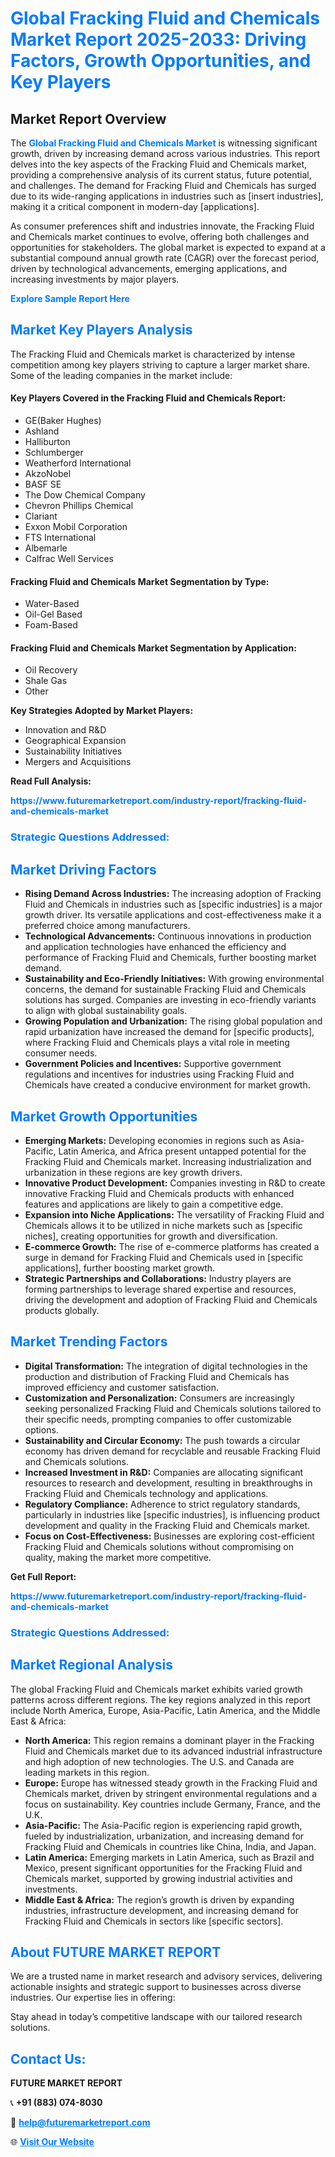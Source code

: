 <h1 style="color: #007BFF;">Global Fracking Fluid and Chemicals Market Report 2025-2033: Driving Factors, Growth Opportunities, and Key Players</h1>

<section id="overview">
<h2>Market Report Overview</h2>
<p>The <a href="https://www.futuremarketreport.com/industry-report/fracking-fluid-and-chemicals-market" style="color: #007BFF; text-decoration: none;"><strong>Global Fracking Fluid and Chemicals Market</strong></a> is witnessing significant growth, driven by increasing demand across various industries. This report delves into the key aspects of the Fracking Fluid and Chemicals market, providing a comprehensive analysis of its current status, future potential, and challenges. The demand for Fracking Fluid and Chemicals has surged due to its wide-ranging applications in industries such as [insert industries], making it a critical component in modern-day [applications].</p>
<p>As consumer preferences shift and industries innovate, the Fracking Fluid and Chemicals market continues to evolve, offering both challenges and opportunities for stakeholders. The global market is expected to expand at a substantial compound annual growth rate (CAGR) over the forecast period, driven by technological advancements, emerging applications, and increasing investments by major players.</p>
</section>

<section id="overview">
<p><a href="https://www.futuremarketreport.com/request-sample/reportId=51568" style="color: #007BFF; text-decoration: none;"><strong>Explore Sample Report Here</strong></a></p>
</section>

<section id="key-players">
<h2 style="color: #007BFF;">Market Key Players Analysis</h2>
<p>The Fracking Fluid and Chemicals market is characterized by intense competition among key players striving to capture a larger market share. Some of the leading companies in the market include:</p>
<h4>Key Players Covered in the Fracking Fluid and Chemicals Report:</h4>
<ul><li>GE(Baker Hughes)</li><li>Ashland</li><li>Halliburton</li><li>Schlumberger</li><li>Weatherford International</li><li>AkzoNobel</li><li>BASF SE</li><li>The Dow Chemical Company</li><li>Chevron Phillips Chemical</li><li>Clariant</li><li>Exxon Mobil Corporation</li><li>FTS International</li><li>Albemarle</li><li>Calfrac Well Services</li></ul>
<h4>Fracking Fluid and Chemicals Market Segmentation by Type:</h4>
<ul><li>Water-Based</li><li>Oil-Gel Based</li><li>Foam-Based</li></ul>

<h4>Fracking Fluid and Chemicals Market Segmentation by Application:</h4>
<ul><li>Oil Recovery</li><li>Shale Gas</li><li>Other</li></ul>
<p><strong>Key Strategies Adopted by Market Players:</strong></p>
<ul>
<li>Innovation and R&D</li>
<li>Geographical Expansion</li>
<li>Sustainability Initiatives</li>
<li>Mergers and Acquisitions</li>
</ul>
</section>

<section>
<p><strong>Read Full Analysis: </strong></p><a href="https://www.futuremarketreport.com/industry-report/fracking-fluid-and-chemicals-market" style="color: #007BFF; text-decoration: none;"><strong>https://www.futuremarketreport.com/industry-report/fracking-fluid-and-chemicals-market</strong></a>
<h3 style="color: #007BFF;">Strategic Questions Addressed:</h3>
</section>

<section id="driving-factors">
<h2 style="color: #007BFF;">Market Driving Factors</h2>
<ul>
<li><strong>Rising Demand Across Industries:</strong> The increasing adoption of Fracking Fluid and Chemicals in industries such as [specific industries] is a major growth driver. Its versatile applications and cost-effectiveness make it a preferred choice among manufacturers.</li>
<li><strong>Technological Advancements:</strong> Continuous innovations in production and application technologies have enhanced the efficiency and performance of Fracking Fluid and Chemicals, further boosting market demand.</li>
<li><strong>Sustainability and Eco-Friendly Initiatives:</strong> With growing environmental concerns, the demand for sustainable Fracking Fluid and Chemicals solutions has surged. Companies are investing in eco-friendly variants to align with global sustainability goals.</li>
<li><strong>Growing Population and Urbanization:</strong> The rising global population and rapid urbanization have increased the demand for [specific products], where Fracking Fluid and Chemicals plays a vital role in meeting consumer needs.</li>
<li><strong>Government Policies and Incentives:</strong> Supportive government regulations and incentives for industries using Fracking Fluid and Chemicals have created a conducive environment for market growth.</li>
</ul>
</section>

<section id="growth-opportunities">
<h2 style="color: #007BFF;">Market Growth Opportunities</h2>
<ul>
<li><strong>Emerging Markets:</strong> Developing economies in regions such as Asia-Pacific, Latin America, and Africa present untapped potential for the Fracking Fluid and Chemicals market. Increasing industrialization and urbanization in these regions are key growth drivers.</li>
<li><strong>Innovative Product Development:</strong> Companies investing in R&D to create innovative Fracking Fluid and Chemicals products with enhanced features and applications are likely to gain a competitive edge.</li>
<li><strong>Expansion into Niche Applications:</strong> The versatility of Fracking Fluid and Chemicals allows it to be utilized in niche markets such as [specific niches], creating opportunities for growth and diversification.</li>
<li><strong>E-commerce Growth:</strong> The rise of e-commerce platforms has created a surge in demand for Fracking Fluid and Chemicals used in [specific applications], further boosting market growth.</li>
<li><strong>Strategic Partnerships and Collaborations:</strong> Industry players are forming partnerships to leverage shared expertise and resources, driving the development and adoption of Fracking Fluid and Chemicals products globally.</li>
</ul>
</section>

<section id="trending-factors">
<h2 style="color: #007BFF;">Market Trending Factors</h2>
<ul>
<li><strong>Digital Transformation:</strong> The integration of digital technologies in the production and distribution of Fracking Fluid and Chemicals has improved efficiency and customer satisfaction.</li>
<li><strong>Customization and Personalization:</strong> Consumers are increasingly seeking personalized Fracking Fluid and Chemicals solutions tailored to their specific needs, prompting companies to offer customizable options.</li>
<li><strong>Sustainability and Circular Economy:</strong> The push towards a circular economy has driven demand for recyclable and reusable Fracking Fluid and Chemicals solutions.</li>
<li><strong>Increased Investment in R&D:</strong> Companies are allocating significant resources to research and development, resulting in breakthroughs in Fracking Fluid and Chemicals technology and applications.</li>
<li><strong>Regulatory Compliance:</strong> Adherence to strict regulatory standards, particularly in industries like [specific industries], is influencing product development and quality in the Fracking Fluid and Chemicals market.</li>
<li><strong>Focus on Cost-Effectiveness:</strong> Businesses are exploring cost-efficient Fracking Fluid and Chemicals solutions without compromising on quality, making the market more competitive.</li>
</ul>
</section>

<section>
<p><strong>Get Full Report: </strong></p><a href="https://www.futuremarketreport.com/industry-report/fracking-fluid-and-chemicals-market" style="color: #007BFF; text-decoration: none;"><strong>https://www.futuremarketreport.com/industry-report/fracking-fluid-and-chemicals-market</strong></a>
<h3 style="color: #007BFF;">Strategic Questions Addressed:</h3>
</section>


<section id="regional-analysis">
<h2 style="color: #007BFF;">Market Regional Analysis</h2>
<p>The global Fracking Fluid and Chemicals market exhibits varied growth patterns across different regions. The key regions analyzed in this report include North America, Europe, Asia-Pacific, Latin America, and the Middle East & Africa:</p>
<ul>
<li><strong>North America:</strong> This region remains a dominant player in the Fracking Fluid and Chemicals market due to its advanced industrial infrastructure and high adoption of new technologies. The U.S. and Canada are leading markets in this region.</li>
<li><strong>Europe:</strong> Europe has witnessed steady growth in the Fracking Fluid and Chemicals market, driven by stringent environmental regulations and a focus on sustainability. Key countries include Germany, France, and the U.K.</li>
<li><strong>Asia-Pacific:</strong> The Asia-Pacific region is experiencing rapid growth, fueled by industrialization, urbanization, and increasing demand for Fracking Fluid and Chemicals in countries like China, India, and Japan.</li>
<li><strong>Latin America:</strong> Emerging markets in Latin America, such as Brazil and Mexico, present significant opportunities for the Fracking Fluid and Chemicals market, supported by growing industrial activities and investments.</li>
<li><strong>Middle East & Africa:</strong> The region’s growth is driven by expanding industries, infrastructure development, and increasing demand for Fracking Fluid and Chemicals in sectors like [specific sectors].</li>
</ul>
</section>

<footer>
<h2 style="color: #007BFF;">About FUTURE MARKET REPORT</h2>
<p>We are a trusted name in market research and advisory services, delivering actionable insights and strategic support to businesses across diverse industries. Our expertise lies in offering:</p>

<p>Stay ahead in today’s competitive landscape with our tailored research solutions.</p>

<h2 style="color: #007BFF;">Contact Us:</h2>
<p><strong>FUTURE MARKET REPORT</strong></p>
<p>📞 <strong>+91 (883) 074-8030</strong></p>
<p>📧 <strong><a href="mailto:help@futuremarketreport.com" style="color: #007BFF;">help@futuremarketreport.com</a></strong></p>
<p>🌐 <strong><a href="https://www.futuremarketreport.com/" style="color: #007BFF;">Visit Our Website</a></strong></p>
</footer>